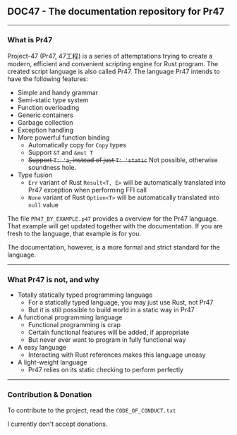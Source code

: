 ## DOC47 - The documentation repository for Pr47

------

### What is Pr47
Project-47 (Pr47, 47工程) is a series of attemptations trying to create a modern, efficient and convenient scripting engine for Rust program. The created script language is also called Pr47. The language Pr47 intends to have the following features:
- Simple and handy grammar
- Semi-static type system
- Function overloading
- Generic containers
- Garbage collection
- Exception handling
- More powerful function binding
  - Automatically copy for `Copy` types
  - Support `&T` and `&mut T`
  - <del>Support `T: 'a`, instead of just `T: 'static`</del> Not possible, otherwise soundness hole.
- Type fusion
  - `Err` variant of Rust `Result<T, E>` will be automatically translated into Pr47 exception when performing FFI call
  - `None` variant of Rust `Option<T>` will be automatically translated into `null` value

The file `PR47_BY_EXAMPLE.p47` provides a overview for the Pr47 language. That example will get updated together with the documentation. If you are fresh to the language, that example is for you.

The documentation, however, is a more formal and strict standard for the language.

------

### What Pr47 is not, and why
- Totally statically typed programming language
  - For a statically typed language, you may just use Rust, not Pr47
  - But it is still possible to build world in a static way in Pr47
- A functional programming language
  - Functional programming is crap
  - Certain functional features will be added, if appropriate
  - But never ever want to program in fully functional way
- A easy language
  - Interacting with Rust references makes this language uneasy
- A light-weight language
  - Pr47 relies on its static checking to perform perfectly

------

### Contribution & Donation
To contribute to the project, read the `CODE_OF_CONDUCT.txt`

I currently don't accept donations.

